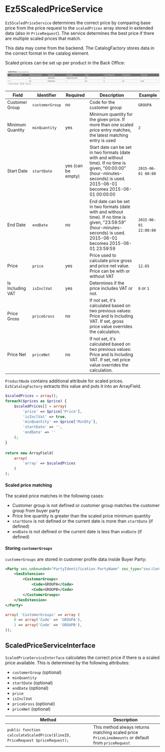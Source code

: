 # Ez5ScaledPriceService

`Ez5ScaledPriceService` determines the correct price by comparing base price from the price request to the `scaledPrices` array
stored in extended data (also in `PriceRequest`). The service determines the best price if there are multiple scaled prices that match.

This data may come from the backend. The CatalogFactory stores data in the correct format in the catalog element.

Scaled prices can be set up per product in the Back Office:

![](../../../img/price_engine_4.png)

|Field|Identifier|Required|Description|Example|
|--- |--- |--- |--- |--- |
|Customer Group|`customerGroup`|no|Code for the customer group|`GROUPA`|
|Minimum Quantity|`minQuantity`|yes|Minimum quantity for the given price. If more than one scaled price entry matches, the latest matching entry is used|`2`|
|Start Date|`startDate`|yes (can be empty)|Start date can be set in two formats (date with and without time). If no time is given, "00:00:00" (hour-minutes-seconds) is used. 2015-06-01 becomes 2015-06-01 00:00:00|`2015-06-01 00:00`|
|End Date|`endDate`|no|End date can be set in two formats (date with and without time). If no time is given, "23:59:59" (hour-minutes-seconds) is used. 2015-06-01 becomes 2015-06-01 23:59:59|`2015-06-01 22:00:00`|
|Price|`price`|yes|Price used to calculate price gross and price net value. Price can be with or without VAT|`12.65`|
|Is Including VAT|`isInclVat`|yes|Determines if the price includes VAT or not.|`0` or `1`|
|Price Gross|`priceGross`|no|If not set, it's calculated based on two previous values: Price and Is Including VAT. If set, gross price value overrides the calculation.||
|Price Net|`priceNet`|no|If not set, it's calculated based on two previous values: Price and Is Including VAT. If set, net price value overrides the calculation.||

`ProductNode` contains additional attribute for scaled prices. `Ez5CatalogFactory` extracts this value and puts it into an ArrayField.

``` php
$scaledPrices = array();
foreach($prices as $price) {
    $scaledPrices[] = array(
        'price' => $price['Price'],
        'isInclVat' => true,
        'minQuantity' => $price['MinQty'],
        'startDate' => '',
        'endDate' => ''
    );
}

return new ArrayField(
    array(
        'array' => $scaledPrices
    )
);
```

#### Scaled price matching

The scaled price matches in the following cases:

- Customer group is not defined or customer group matches the customer group from buyer party
- Price line quantity is greater than the scaled price minimum quantity
- `startDate` is not defined or the current date is more than `startDate` (if defined)
- `endDate` is not defined or the current date is less than `endDate` (if defined)

#### Storing `customerGroups`

`customerGroups` are stored in customer profile data inside Buyer Party:

``` xml
<Party ses_unbounded="PartyIdentification PartyName" ses_type="ses:Contact" ses_tree="SesExtension">
    <SesExtension>
        <CustomerGroups>
            <Code>GROUPA</Code>
            <Code>GROUPB</Code>
        </CustomerGroups>
    </SesExtension>
</Party> 
```

``` php
array( 'CustomerGroups' => array (
    0 => array('Code' => 'GROUPA'),
    1 => array('Code' => 'GROUPB'),
));
```

## ScaledPriceServiceInterface

`ScaledPriceServiceInterface` calculates the correct price if there is a scaled price available.
This is determined by the following attributes:

- `customerGroup` (optional)
- `minQuantity`
- `startDate` (optional)
- `endDate` (optional)
- `price`
- `isInclVat`
- `priceGross` (optional)
- `priceNet` (optional)

|Method|Description|
|--- |--- |
|`public function calculateScaledPrice($lineID, PriceRequest $priceRequest);`|This method always returns matching scaled price `PriceLineAmounts` or default from `priceRequest`|
